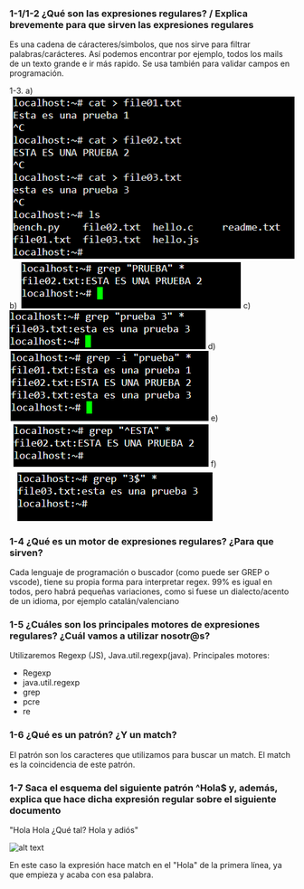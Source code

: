 ### 1-1/1-2 ¿Qué son las expresiones regulares? / Explica brevemente para que sirven las expresiones regulares
Es una cadena de cáracteres/simbolos, que nos sirve para filtrar palabras/carácteres. Así podemos encontrar por ejemplo, todos los mails de un texto grande e ir más rapido. Se usa también para validar campos en programación.

1-3.
 a)
![alt text](/images/image.png)
b)
![alt text](images/3-b.png)
c)
![alt text](images/3-c.png)
d)
![alt text](images/3-d.png)
e)
![alt text](images/3-e.png)
f)
![alt text](images/3-f.png)

### 1-4 ¿Qué es un motor de expresiones regulares? ¿Para que sirven?
Cada lenguaje de programación o buscador (como puede ser GREP o vscode), tiene su propia forma para interpretar regex. 99% es igual en todos, pero habrá pequeñas variaciones, como si fuese un dialecto/acento de un idioma, por ejemplo catalán/valenciano

### 1-5 ¿Cuáles son los principales motores de expresiones regulares? ¿Cuál vamos a utilizar nosotr@s?
Utilizaremos Regexp (JS), Java.util.regexp(java).
Principales motores:
- Regexp
- java.util.regexp
- grep
- pcre
- re

### 1-6 ¿Qué es un patrón? ¿Y un match?
El patrón son los caracteres que utilizamos para buscar un match. El match es la coincidencia de este patrón.

### 1-7 Saca el esquema del siguiente patrón ^Hola$ y, además, explica que hace dicha expresión regular sobre el siguiente documento
"Hola
Hola ¿Qué tal?
Hola y adiós"

![alt text](images/7.png.png)

En este caso la expresión hace match en el "Hola" de la primera línea, ya que empieza y acaba con esa palabra.